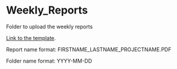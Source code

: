 # Weekly_Reports
Folder to upload the weekly reports

[Link to the template](https://www.overleaf.com/read/fkvqpqdthhnv).

Report name format: FIRSTNAME_LASTNAME_PROJECTNAME.PDF

Folder name format: YYYY-MM-DD
